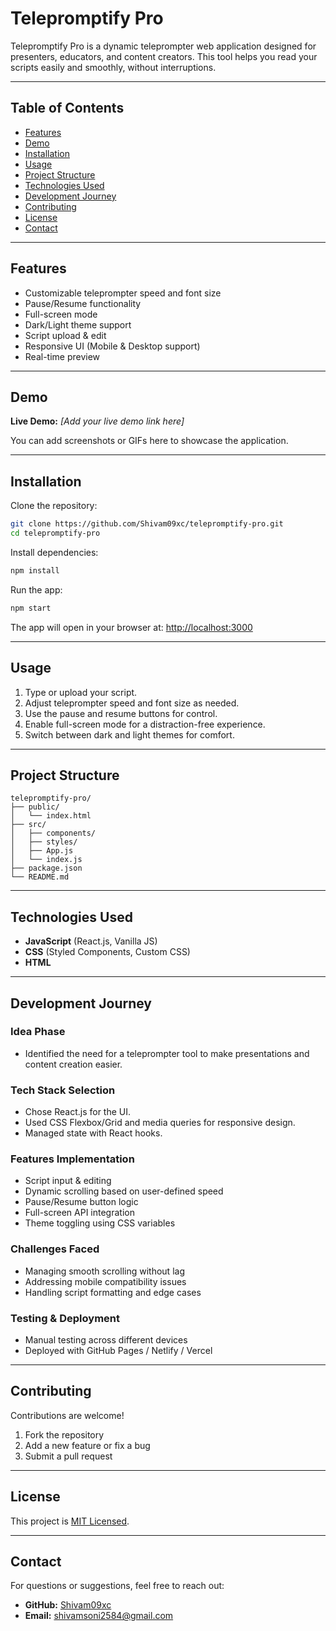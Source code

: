 # Telepromptify Pro

Telepromptify Pro is a dynamic teleprompter web application designed for presenters, educators, and content creators. This tool helps you read your scripts easily and smoothly, without interruptions.

---

## Table of Contents

- [Features](#features)
- [Demo](#demo)
- [Installation](#installation)
- [Usage](#usage)
- [Project Structure](#project-structure)
- [Technologies Used](#technologies-used)
- [Development Journey](#development-journey)
- [Contributing](#contributing)
- [License](#license)
- [Contact](#contact)

---

## Features

- Customizable teleprompter speed and font size
- Pause/Resume functionality
- Full-screen mode
- Dark/Light theme support
- Script upload & edit
- Responsive UI (Mobile & Desktop support)
- Real-time preview

---

## Demo

**Live Demo:** _[Add your live demo link here]_

You can add screenshots or GIFs here to showcase the application.

---

## Installation

Clone the repository:

```bash
git clone https://github.com/Shivam09xc/telepromptify-pro.git
cd telepromptify-pro
```

Install dependencies:

```bash
npm install
```

Run the app:

```bash
npm start
```

The app will open in your browser at: [http://localhost:3000](http://localhost:3000)

---

## Usage

1. Type or upload your script.
2. Adjust teleprompter speed and font size as needed.
3. Use the pause and resume buttons for control.
4. Enable full-screen mode for a distraction-free experience.
5. Switch between dark and light themes for comfort.

---

## Project Structure

```plaintext
telepromptify-pro/
├── public/
│   └── index.html
├── src/
│   ├── components/
│   ├── styles/
│   ├── App.js
│   └── index.js
├── package.json
└── README.md
```

---

## Technologies Used

- **JavaScript** (React.js, Vanilla JS)
- **CSS** (Styled Components, Custom CSS)
- **HTML**

---

## Development Journey

### Idea Phase

- Identified the need for a teleprompter tool to make presentations and content creation easier.

### Tech Stack Selection

- Chose React.js for the UI.
- Used CSS Flexbox/Grid and media queries for responsive design.
- Managed state with React hooks.

### Features Implementation

- Script input & editing
- Dynamic scrolling based on user-defined speed
- Pause/Resume button logic
- Full-screen API integration
- Theme toggling using CSS variables

### Challenges Faced

- Managing smooth scrolling without lag
- Addressing mobile compatibility issues
- Handling script formatting and edge cases

### Testing & Deployment

- Manual testing across different devices
- Deployed with GitHub Pages / Netlify / Vercel

---

## Contributing

Contributions are welcome!

1. Fork the repository
2. Add a new feature or fix a bug
3. Submit a pull request

---

## License

This project is [MIT Licensed](LICENSE).

---

## Contact

For questions or suggestions, feel free to reach out:

- **GitHub:** [Shivam09xc](https://github.com/Shivam09xc)
- **Email:** shivamsoni2584@gmail.com
